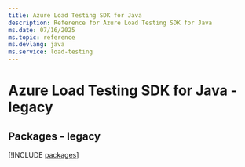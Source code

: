 ```yaml
---
title: Azure Load Testing SDK for Java
description: Reference for Azure Load Testing SDK for Java
ms.date: 07/16/2025
ms.topic: reference
ms.devlang: java
ms.service: load-testing
---
```

# Azure Load Testing SDK for Java - legacy
## Packages - legacy
[!INCLUDE [packages](load-testing-index.md)]